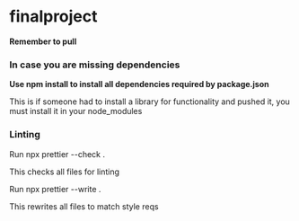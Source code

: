 # finalproject

**Remember to pull**


### In case you are missing dependencies

**Use npm install to install all dependencies required by package.json**

This is if someone had to install a library for functionality and pushed it, you must install it in your node_modules


### Linting

Run npx prettier --check .

This checks all files for linting

Run npx prettier --write .

This rewrites all files to match style reqs


